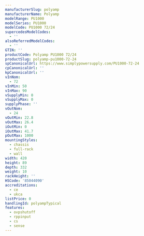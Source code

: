 ```yaml
---
manufacturerSlug: polyamp
manufacturerName: Polyamp
modelRange: PU1000
modelSeries: PU1000
modelCode: PU1000 72/24
supercedesModelCodes:
  - ''
alsoReferredModelCodes:
  - ''
GTIN: ''
productCode: Polyamp PU1000 72/24
productSlug: polyamp-pu1000-72-24
spCanonicalUrl: https://www.simplypowersupply.com/PU1000-72-24
cpCanonicalUrl: ''
kpCanonicalUrl: ''
vInNom:
  - 72
vInMin: 50
vInMax: 90
vSupplyMin: 0
vSupplyMax: 0
supplyPhase: ''
vOutNom:
  - 24
vOutMin: 22.8
vOutMax: 26.4
iOutMin: 0
iOutMax: 41.7
pOutMax: 1000
mountingStyles:
  - chassis
  - full-rack
  - wall
width: 420
height: 89
depth: 332
weight: 10
rackHeight: ''
HSCode: '85044090'
accreditations:
  - ce
  - ukca
listPrice: 0
handlingId: polyampTypical
features:
  - ovpshutoff
  - rppinput
  - cs
  - sense
---
```

